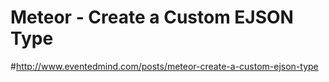 Meteor - Create a Custom EJSON Type
===========================================

#http://www.eventedmind.com/posts/meteor-create-a-custom-ejson-type
